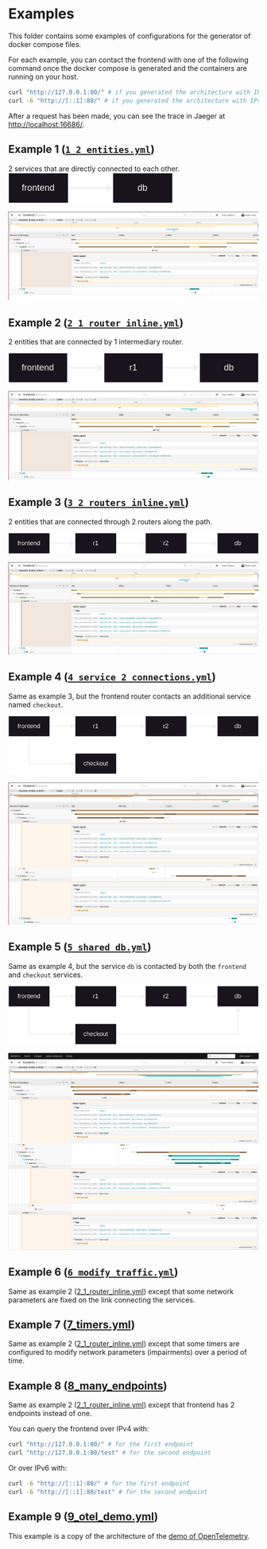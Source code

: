 # Examples

This folder contains some examples of configurations for the generator of docker compose files.

For each example, you can contact the frontend with one of the following command once the docker compose is generated and the containers are running on your host.
```bash
curl "http://127.0.0.1:80/" # if you generated the architecture with IPv4
curl -6 "http://[::1]:80/" # if you generated the architecture with IPv6
```

After a request has been made, you can see the trace in Jaeger at [http://localhost:16686/](http://localhost:16686/).

## Example 1 ([`1_2_entities.yml`](1_2_entities.yml))

2 services that are directly connected to each other.
![Diagram first example](diagrams/example_1.png)


![Screenshot first example](screenshots/example_1.png)

## Example 2 ([`2_1_router_inline.yml`](2_1_router_inline.yml))

2 entities that are connected by 1 intermediary router.

![Diagram second example](diagrams/example_2.png)

![Screenshot second example](screenshots/example_2.png)

## Example 3 ([`3_2_routers_inline.yml`](3_2_routers_inline.yml))

2 entities that are connected through 2 routers along the path.

![Diagram third example](diagrams/example_3.png)

![Screenshot third example](screenshots/example_3.png)

## Example 4 ([`4_service_2_connections.yml`](4_service_2_connections.yml))

Same as example 3, but the frontend router contacts an additional service named `checkout`.

![Diagram fourth example](diagrams/example_4.png)

![Screenshot fourth example](screenshots/example_4.png)

## Example 5 ([`5_shared_db.yml`](5_shared_db.yml))

Same as example 4, but the service `db` is contacted by both the `frontend` and `checkout` services.

![Diagram fifth example](diagrams/example_5.png)

![Screenshot fifth example](screenshots/example_5.png)

## Example 6 ([`6_modify_traffic.yml`](./6_modify_traffic.yml))

Same as example 2 ([2_1_router_inline.yml](./2_1_router_inline.yml)) except that some network parameters are fixed on the link connecting the services.

## Example 7 ([7_timers.yml](./7_timers.yml))

Same as example 2 ([2_1_router_inline.yml](./2_1_router_inline.yml)) except that some timers are configured to modify network parameters (impairments) over a period of time.

## Example 8 ([8_many_endpoints](./8_many_endpoints.yml))

Same as example 2 ([2_1_router_inline.yml](./2_1_router_inline.yml)) except that frontend has 2 endpoints instead of one.

You can query the frontend over IPv4 with:
```bash
curl "http://127.0.0.1:80/" # for the first endpoint
curl "http://127.0.0.1:80/test" # for the second endpoint
```

Or over IPv6 with:
```bash
curl -6 "http://[::1]:80/" # for the first endpoint
curl -6 "http://[::1]:80/test" # for the second endpoint
```

## Example 9 ([9_otel_demo.yml](./9_otel_demo.yml))

This example is a copy of the architecture of the [demo of OpenTelemetry](https://opentelemetry.io/docs/demo/architecture/).
